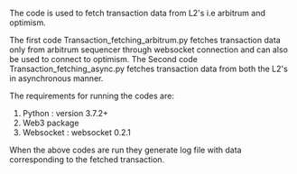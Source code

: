 The code is used to fetch transaction data from L2's i.e arbitrum and optimism.

The first code Transaction_fetching_arbitrum.py fetches transaction data only from arbitrum sequencer through websocket connection and can also be used to connect to optimism.
The Second code Transaction_fetching_async.py fetches transaction data from both the L2's in asynchronous manner.


The requirements for running the codes are:
1. Python : version 3.7.2+
2. Web3 package 
3. Websocket : websocket 0.2.1

When the above codes are run they generate log file with data corresponding to the fetched transaction.
